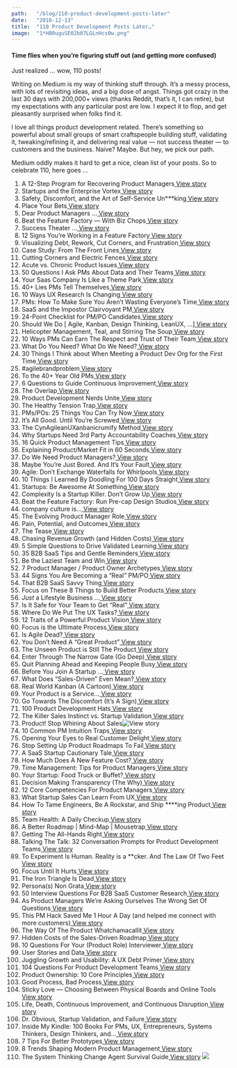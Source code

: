 ```yaml
---
path:	"/blog/110-product-development-posts-later"
date:	"2016-12-13"
title:	"110 Product Development Posts Later…"
image:	"1*H80uguSE02b07LGLnHcs0w.png"
---
```


#### Time flies when you’re figuring stuff out (and getting more confused)

Just realized … wow, 110 posts!

Writing on Medium is my way of thinking stuff through. It’s a messy process, with lots of revisiting ideas, and a big dose of angst. Things got crazy in the last 30 days with 200,000+ views (thanks Reddit, that’s it, I can retire), but my expectations with any particular post are low. I expect it to flop, and get pleasantly surprised when folks find it.

I love all things product development related. There’s something so powerful about small groups of smart craftspeople building stuff, validating it, tweaking/refining it, and delivering real value — not success theater — to customers and the business. Naive? Maybe. But hey, we pick our path.

Medium oddly makes it hard to get a nice, clean list of your posts. So to celebrate 110, here goes …

1. A 12-Step Program for Recovering Product Managers[ View story](https://hackernoon.com/a-12-step-program-for-recovering-product-managers-cd02fb2b6709)
2. Startups and the Enterprise Vortex[ View story](https://medium.com/p/startups-and-the-enterprise-vortex-df6006af0ae1)
3. Safety, Discomfort, and the Art of Self-Service Un***king[ View story](https://medium.com/p/safety-discomfort-and-the-art-of-self-service-un-king-3d04089ef25)
4. Place Your Bets[ View story](https://hackernoon.com/place-your-bets-4022b732ba4c)
5. Dear Product Managers …[ View story](https://hackernoon.com/dear-product-managers-c488ba6386ea)
6. Beat the Feature Factory — With Biz Chops[ View story](https://medium.com/p/beat-the-feature-factory-with-biz-chops-dfc7cf6309ae)
7. Success Theater …[ View story](https://medium.com/p/success-theater-b60a1666fe67)
8. 12 Signs You’re Working in a Feature Factory[ View story](https://hackernoon.com/12-signs-youre-working-in-a-feature-factory-44a5b938d6a2)
9. Visualizing Debt, Rework, Cut Corners, and Frustration[ View story](https://medium.com/p/visualizing-debt-rework-cut-corners-and-frustration-8b1195fb67ea)
10. Case Study: From The Front Lines[ View story](https://medium.com/p/case-study-from-the-front-lines-43513ccf8fb2)
11. Cutting Corners and Electric Fences[ View story](https://medium.com/p/cutting-corners-and-electric-fences-c8fbfaa4d91a)
12. Acute vs. Chronic Product Issues[ View story](https://medium.com/p/acute-vs-chronic-product-issues-a4aa6a4e606)
13. 50 Questions I Ask PMs About Data and Their Teams[ View story](https://medium.com/p/50-questions-i-ask-pms-about-data-and-their-teams-cda49e5d56f7)
14. Your Saas Company Is Like a Theme Park[ View story](https://medium.com/p/your-saas-company-is-like-a-theme-park-fe24f610abef)
15. 40+ Lies PMs Tell Themselves[ View story](https://medium.com/p/40-lies-pms-tell-themselves-20be00570dc)
16. 10 Ways UX Research Is Changing[ View story](https://medium.com/p/10-ways-ux-research-is-changing-62fde944672)
17. PMs: How To Make Sure You Aren’t Wasting Everyone’s Time[ View story](https://medium.com/p/pms-how-to-make-sure-you-arent-wasting-everyone-s-time-f152feeef99)
18. SaaS and the Impostor Clairvoyant PM[ View story](https://medium.theuxblog.com/saas-and-the-imposter-clairvoyant-pm-fa910eb7b4d0)
19. 24-Point Checklist for PM/PO Candidates[ View story](https://productcoalition.com/24-point-checklist-for-pm-po-candidates-fb54291124d5)
20. Should We Do [ Agile, Kanban, Design Thinking, LeanUX, …][ View story](https://medium.com/p/should-we-do-1b5d0a1af092)
21. Helicopter Management, Teal, and Stirring The Soup[ View story](https://shift.newco.co/helicopter-management-teal-and-stirring-the-soup-19b11c910f0)
22. 10 Ways PMs Can Earn The Respect and Trust of Their Team[ View story](https://hackernoon.com/10-ways-pms-can-earn-the-respect-and-trust-of-their-team-98353b693b4a)
23. What Do You Need? What Do We Need?[ View story](https://medium.com/p/what-do-you-need-what-do-we-need-2222ca33f4e)
24. 30 Things I Think about When Meeting a Product Dev Org for the First Time[ View story](https://medium.com/p/30-things-i-think-about-when-meeting-a-product-dev-org-for-the-first-time-98ba215ebe4e)
25. #agilebrandproblem[ View story](https://medium.com/p/agilebrandproblem-e57f3aba46a1)
26. To the 40+ Year Old PMs[ View story](https://medium.com/p/to-the-40-year-old-pms-1d76fca3e1e6)
27. 6 Questions to Guide Continuous Improvement[ View story](https://medium.com/p/6-questions-to-guide-continuous-improvement-4b220da713e)
28. The Overlap[ View story](https://medium.com/p/the-overlap-puxeng-56dcfd33875b)
29. Product Development Nerds Unite[ View story](https://medium.com/p/product-development-nerds-unite-1b9f5741cc95)
30. The Healthy Tension Trap[ View story](https://medium.com/p/the-healthy-tension-trap-92727d23e37c)
31. PMs/POs: 25 Things You Can Try Now[ View story](https://medium.com/p/pms-pos-25-things-you-can-try-now-9790356aff87)
32. It’s All Good. Until You’re Screwed[ View story](https://medium.com/p/its-all-good-until-you-re-screwed-fe944e6e9a74)
33. The CynAgileanUXanbanicrumify Method[ View story](https://medium.com/p/the-cynagileanuxanbanicrumify-method-f9fdd6bf4bc2)
34. Why Startups Need 3rd Party Accountability Coaches[ View story](https://medium.com/p/why-startups-need-3rd-party-accountability-coaches-a6c450ca276d)
35. 16 Quick Product Management Tips[ View story](https://medium.com/p/16-quick-product-management-tips-292373151e7d)
36. Explaining Product/Market Fit in 60 Seconds[ View story](https://medium.com/p/explaining-product-market-fit-in-60-seconds-80a0b46638b3)
37. Do We Need Product Managers?[ View story](https://medium.com/p/do-we-need-product-managers-9841b2749531)
38. Maybe You’re Just Bored. And It’s Your Fault[ View story](https://medium.com/personal-growth/maybe-youre-just-bored-and-it-s-your-fault-46810dc57437)
39. Agile: Don’t Exchange Waterfalls for Whirlpools[ View story](https://medium.com/p/agile-dont-exchange-waterfalls-for-whirlpools-798c50c08457)
40. 10 Things I Learned By Doodling For 100 Days Straight[ View story](https://medium.com/personal-growth/10-things-i-learned-by-doodling-for-100-days-straight-a802753c5a25)
41. Startups: Be Awesome At Something[ View story](https://medium.com/p/startups-be-awesome-at-something-8f9344aa09d3)
42. Complexity Is a Startup Killer. Don’t Grow Up[ View story](https://medium.com/p/complexity-is-a-startup-killer-dont-grow-up-fd3a6883480)
43. Beat the Feature Factory: Run Pre-cap Design Studios[ View story](https://medium.com/p/beat-the-feature-factory-run-pre-cap-design-studios-725d1c83ecd7)
44. company culture is…[ View story](https://medium.com/p/company-culture-is-44592c36958c)
45. The Evolving Product Manager Role[ View story](https://medium.com/the-creative-founder/the-evolving-product-manager-role-6f288bbc3cda)
46. Pain, Potential, and Outcomes[ View story](https://medium.com/p/pain-potential-and-outcomes-35e1a68cacdd)
47. The Tease[ View story](https://medium.com/p/the-tease-a7ce9053de4b)
48. Chasing Revenue Growth (and Hidden Costs)[ View story](https://medium.com/p/chasing-revenue-growth-and-hidden-costs-b63374bcf988)
49. 5 Simple Questions to Drive Validated Learning[ View story](https://medium.com/p/4-simple-questions-to-drive-validated-learning-548a51a70ee5)
50. 35 B2B SaaS Tips and Gentle Reminders[ View story](https://medium.com/p/35-b2b-saas-tips-and-gentle-reminders-789e039d1323)
51. Be the Laziest Team and Win[ View story](https://medium.com/p/be-the-laziest-team-and-win-cad598aced34)
52. 7 Product Manager / Product Owner Archetypes[ View story](https://medium.com/p/7-product-manager-product-owner-archetypes-db4b484e134d)
53. 44 Signs You Are Becoming a “Real” PM/PO[ View story](https://medium.com/p/44-signs-you-are-becoming-a-real-pm-po-b463bc60c849)
54. That B2B SaaS Savvy Thing[ View story](https://medium.com/p/that-b2b-saas-savvy-thing-ae56917e33c3)
55. Focus on These 8 Things to Build Better Products[ View story](https://medium.com/p/focus-on-these-8-things-to-build-better-products-f2344c19602d)
56. *Just* a Lifestyle Business …[ View story](https://medium.com/p/just-a-lifestyle-business-40ab8f20e005)
57. Is It Safe for Your Team to Get “Real”[ View story](https://medium.com/p/is-it-safe-for-your-team-to-get-real-843f297aeda9)
58. Where Do We Put The UX Tasks?[ View story](https://medium.com/p/where-do-we-put-the-ux-tasks-2581eb04a04b)
59. 12 Traits of a Powerful Product Vision[ View story](https://medium.com/p/12-traits-of-a-powerful-product-vision-df3dd4b61072)
60. Focus is the Ultimate Process[ View story](https://medium.com/p/focus-is-the-ultimate-process-1c1749c20eed)
61. Is Agile Dead?[ View story](https://medium.com/p/is-agile-dead-b34745c69837)
62. You Don’t Need A “Great Product”[ View story](https://medium.com/p/you-dont-need-a-great-product-611c14343aa9)
63. The Unseen Product is Still The Product[ View story](https://medium.com/p/the-unseen-product-is-still-the-product-8e720c98a556)
64. Enter Through The Narrow Gate (Go Deep)[ View story](https://medium.com/p/enter-through-the-narrow-gate-go-deep-c2d6528e380a)
65. Quit Planning Ahead and Keeping People Busy[ View story](https://medium.com/p/quit-planning-ahead-and-keeping-people-busy-937e74d5a1fb)
66. Before You Join A Startup …[ View story](https://medium.com/p/before-you-join-a-startup-2ca1fae490cf)
67. What Does “Sales-Driven” Even Mean?[ View story](https://medium.com/p/what-does-sales-driven-even-mean-7a6ee976f1ef)
68. Real World Kanban (A Cartoon)[ View story](https://medium.com/p/real-world-kanban-a-cartoon-116fd37f14ac)
69. Your Product is a Service…[ View story](https://medium.com/p/your-product-is-a-service-f70d92b7e992)
70. Go Towards The Discomfort (It’s A Sign)[ View story](https://medium.com/p/go-towards-the-discomfort-its-a-sign-21ce4b1a8cc5)
71. 100 Product Development Hats[ View story](https://medium.com/p/100-product-development-hats-7fabbded6b8d)
72. The Killer Sales Instinct vs. Startup Validation[ View story](https://medium.com/p/the-killer-sales-instinct-vs-startup-validation-da705b93c40d)
73. Product! Stop Whining About Sales![ View story](https://medium.com/p/product-stop-whining-about-sales-dcd10640ded4)
74. 10 Common PM Intuition Traps[ View story](https://medium.com/p/10-common-pm-intuition-traps-5a1ec5b3bdaf)
75. Opening Your Eyes to Real Customer Delight[ View story](https://medium.com/p/opening-your-eyes-to-real-customer-delight-80e3a883bd93)
76. Stop Setting Up Product Roadmaps To Fail[ View story](https://medium.com/p/stop-setting-up-product-roadmaps-to-fail-3189452360a3)
77. A SaaS Startup Cautionary Tale[ View story](https://medium.com/p/a-saas-startup-cautionary-tale-dcf7eabd6402)
78. How Much Does A New Feature Cost?[ View story](https://medium.com/p/how-much-does-a-new-feature-cost-f93c82bf638f)
79. Time Management: Tips for Product Managers[ View story](https://medium.com/p/time-management-tips-for-product-managers-925e4ac5efa9)
80. Your Startup: Food Truck or Buffet?[ View story](https://medium.com/p/your-startup-food-truck-or-buffet-e619c818c190)
81. Decision Making Transparency (The Why)[ View story](https://medium.com/p/decision-making-transparency-the-why-7f90e48fded)
82. 12 Core Competencies For Product Managers[ View story](https://medium.com/p/12-core-competencies-for-product-managers-8d5744f91bd)
83. What Startup Sales Can Learn From UX[ View story](https://medium.com/p/what-startup-sales-can-learn-from-ux-7742bcc6a6cb)
84. How To Tame Engineers, Be A Rockstar, and Ship ****ing Product[ View story](https://medium.com/p/how-to-tame-engineers-be-a-rockstar-and-ship-ing-product-f24f059d4a7)
85. Team Health: A Daily Checkup[ View story](https://medium.com/p/team-health-a-daily-checkup-2acebe65f6da)
86. A Better Roadmap | Mind-Map | Mousetrap[ View story](https://medium.com/p/a-better-roadmap-mind-map-mousetrap-cdbacaaa664b)
87. Getting The All-Hands Right[ View story](https://medium.com/p/getting-the-all-hands-right-fadc53f8317c)
88. Talking The Talk: 32 Conversation Prompts for Product Development Teams[ View story](https://medium.com/p/talking-the-talk-32-conversation-prompts-for-product-development-teams-9af024a1ac5)
89. To Experiment Is Human. Reality is a **cker. And The Law Of Two Feet[ View story](https://medium.com/p/to-experiment-is-human-reality-is-a-cker-and-the-law-of-two-feet-639ade01396a)
90. Focus Until It Hurts[ View story](https://medium.com/p/focus-until-it-hurts-923ddab03e71)
91. The Iron Triangle Is Dead[ View story](https://medium.com/p/the-iron-triangle-is-dead-4cbb2aecd71d)
92. Persona(s) Non Grata[ View story](https://medium.com/p/persona-s-non-grata-5587cb46409c)
93. 50 Interview Questions For B2B SaaS Customer Research[ View story](https://medium.com/p/50-interview-questions-for-b2b-saas-customer-research-ecdc093c5127)
94. As Product Managers We’re Asking Ourselves The Wrong Set Of Questions[ View story](https://medium.com/p/as-product-managers-we-re-asking-ourselves-the-wrong-set-of-questions-badfcfc6eb20)
95. This PM Hack Saved Me 1 Hour A Day (and helped me connect with more customers)[ View story](https://medium.com/p/this-pm-hack-saved-me-1-hour-a-day-and-helped-me-connected-with-more-customers-fbbb76c2ba2d)
96. The Way Of The Product Whatchamacallit[ View story](https://medium.com/p/the-way-of-the-product-whatchamacallit-9929a78d6694)
97. Hidden Costs of the Sales-Driven Roadmap[ View story](https://medium.com/p/hidden-costs-of-the-sales-driven-roadmap-81b847da3452)
98. 10 Questions For Your (Product Role) Interviewer[ View story](https://medium.com/p/10-questions-for-your-product-role-interviewer-8fd90983049a)
99. User Stories and Data[ View story](https://medium.com/p/user-stories-and-data-32057117fc7b)
100. Juggling Growth and Usability: A UX Debt Primer[ View story](https://medium.com/p/juggling-growth-and-usability-a-ux-debt-primer-af92d7a08c35)
101. 104 Questions For Product Development Teams[ View story](https://medium.com/p/104-questions-for-product-development-teams-5bc2dbae690e)
102. Product Ownership: 10 Core Principles[ View story](https://medium.com/p/product-ownership-10-core-principles-28e68e5c7622)
103. Good Process, Bad Process[ View story](https://medium.com/p/good-process-bad-process-c5d6a6a828b5)
104. Sticky Love — Choosing Between Physical Boards and Online Tools[ View story](https://medium.com/p/sticky-love-choosing-between-physical-boards-and-online-tools-874a457ebc80)
105. Life, Death, Continuous Improvement, and Continuous Disruption[ View story](https://medium.com/p/life-death-continuous-improvement-and-continuous-disruption-fd1de8aad6d4)
106. Dr. Obvious, Startup Validation, and Failure[ View story](https://medium.com/p/dr-obvious-startup-validation-and-failure-63709d1779ec)
107. Inside My Kindle: 100 Books For PMs, UX, Entrepreneurs, Systems Thinkers, Design Thinkers, and…[ View story](https://medium.com/p/inside-my-kindle-100-books-for-pms-ux-entrepreneurs-systems-thinkers-design-thinkers-and-7a1a6cf05ec3)
108. 7 Tips For Better Prototypes[ View story](https://medium.com/p/7-tips-for-better-prototypes-336c09296271)
109. 8 Trends Shaping Modern Product Management[ View story](https://medium.com/p/8-trends-shaping-modern-product-management-29953562e5f0)
110. The System Thinking Change Agent Survival Guide[ View story](https://medium.com/p/the-system-thinking-change-agent-survival-guide-5ab8e7a8521f)
![](/images/1*H80uguSE02b07LGLnHcs0w.png)
